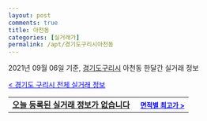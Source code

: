 ```yaml
---
layout: post
comments: true
title: 아천동
categories: [실거래가]
permalink: /apt/경기도구리시아천동
---
```


2021년 09월 06일 기준, <a href="/apt/경기도구리시">경기도구리시</a> 아천동 한달간 실거래 정보

<a style="color: blue;" href="/apt/경기도구리시">< 경기도 구리시 전체 실거래 정보</a>
<!---- start ---->
<table>
  <tr>
    <td colspan="4" style="font-weight: bold;"><a href="/apt/경기도구리시아천동{name_without_space}">오늘 등록된 실거래 정보가 없습니다</a> &nbsp;&nbsp;&nbsp; <a style="color: blue; font-size: smaller;" href="/apt/경기도구리시아천동{name_without_space}">면적별 최고가 ></a></td>
  </tr>
    
</table>
<!---- end ---->
    